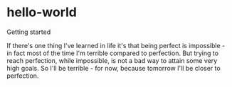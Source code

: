 # hello-world
Getting started

If there's one thing I've learned in life it's that being perfect is impossible - in fact most of the time I'm terrible compared to perfection. But trying to reach perfection, while impossible, is not a bad way to attain some very high goals. So I'll be terrible - for now, because tomorrow I'll be closer to perfection.
